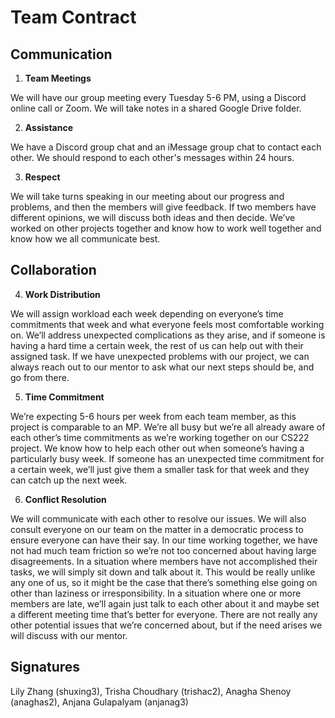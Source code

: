 # Team Contract

## Communication
1. **Team Meetings** 

We will have our group meeting every Tuesday 5-6 PM, using a Discord online call or Zoom. We will take notes in a shared Google Drive folder. 

2. **Assistance** 

We have a Discord group chat and an iMessage group chat to contact each other. We should respond to each other's messages within 24 hours. 

3. **Respect** 

We will take turns speaking in our meeting about our progress and problems, and then the members will give feedback. If two members have different opinions, we will discuss both ideas and then decide. We’ve worked on other projects together and know how to work well together and know how we all communicate best. 

## Collaboration

4. **Work Distribution** 

We will assign workload each week depending on everyone’s time commitments that week and what everyone feels most comfortable working on. We’ll address unexpected complications as they arise, and if someone is having a hard time a certain week, the rest of us can help out with their assigned task. If we have unexpected problems with our project, we can always reach out to our mentor to ask what our next steps should be, and go from there. 

5. **Time Commitment** 

We’re expecting 5-6 hours per week from each team member, as this project is comparable to an MP. We’re all busy but we’re all already aware of each other’s time commitments as we’re working together on our CS222 project. We know how to help each other out when someone’s having a particularly busy week. If someone has an unexpected time commitment for a certain week, we’ll just give them a smaller task for that week and they can catch up the next week. 

6. **Conflict Resolution** 

We will communicate with each other to resolve our issues. We will also consult everyone on our team on the matter in a democratic process to ensure everyone can have their say. In our time working together, we have not had much team friction so we’re not too concerned about having large disagreements. In a situation where members have not accomplished their tasks, we will simply sit down and talk about it. This would be really unlike any one of us, so it might be the case that there’s something else going on other than laziness or irresponsibility. In a situation where one or more members are late, we’ll again just talk to each other about it and maybe set a different meeting time that’s better for everyone. There are not really any other potential issues that we’re concerned about, but if the need arises we will discuss with our mentor. 


## Signatures

Lily Zhang (shuxing3), Trisha Choudhary (trishac2), Anagha Shenoy (anaghas2), Anjana Gulapalyam (anjanag3)


